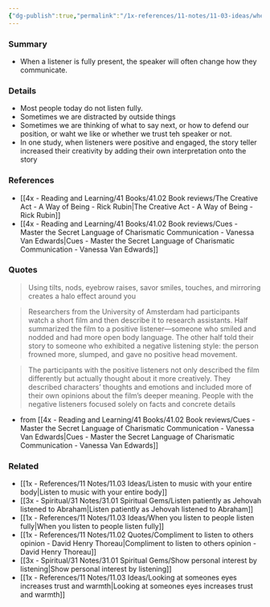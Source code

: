 ```yaml
---
{"dg-publish":true,"permalink":"/1x-references/11-notes/11-03-ideas/when-we-listen-fully-the-speaker-communicates-differently/","title":"When we listen fully the speaker communicates differently","created":"2023-03-23T18:42:12.000+03:00","updated":"2024-08-18T12:34:20.115+03:00"}
---
```



### Summary
- When a listener is fully present, the speaker will often change how they communicate.

### Details
- Most people today do not listen fully.
- Sometimes we are distracted by outside things
- Sometimes we are thinking of what to say next, or how to defend our position, or waht we like or whether we trust teh speaker or not.
- In one study, when listeners were positive and engaged, the story teller increased their creativity by adding their own interpretation onto the story

### References
- [[4x - Reading and Learning/41 Books/41.02 Book reviews/The Creative Act - A Way of Being - Rick Rubin\|The Creative Act - A Way of Being - Rick Rubin]]
- [[4x - Reading and Learning/41 Books/41.02 Book reviews/Cues - Master the Secret Language of Charismatic Communication - Vanessa Van Edwards\|Cues - Master the Secret Language of Charismatic Communication - Vanessa Van Edwards]]

### Quotes
> Using tilts, nods, eyebrow raises, savor smiles, touches, and mirroring creates a halo effect around you

> Researchers from the University of Amsterdam had participants watch a short film and then describe it to research assistants. Half summarized the film to a positive listener—someone who smiled and nodded and had more open body language. The other half told their story to someone who exhibited a negative listening style: the person frowned more, slumped, and gave no positive head movement.

> The participants with the positive listeners not only described the film differently but actually thought about it more creatively. They described characters’ thoughts and emotions and included more of their own opinions about the film’s deeper meaning. People with the negative listeners focused solely on facts and concrete details

- from [[4x - Reading and Learning/41 Books/41.02 Book reviews/Cues - Master the Secret Language of Charismatic Communication - Vanessa Van Edwards\|Cues - Master the Secret Language of Charismatic Communication - Vanessa Van Edwards]]

### Related
- [[1x - References/11 Notes/11.03 Ideas/Listen to music with your entire body\|Listen to music with your entire body]]
- [[3x - Spiritual/31 Notes/31.01 Spiritual Gems/Listen patiently as Jehovah listened to Abraham\|Listen patiently as Jehovah listened to Abraham]]
- [[1x - References/11 Notes/11.03 Ideas/When you listen to people listen fully\|When you listen to people listen fully]]
- [[1x - References/11 Notes/11.02 Quotes/Compliment to listen to others opinion - David Henry Thoreau\|Compliment to listen to others opinion - David Henry Thoreau]]
- [[3x - Spiritual/31 Notes/31.01 Spiritual Gems/Show personal interest by listening\|Show personal interest by listening]]
- [[1x - References/11 Notes/11.03 Ideas/Looking at someones eyes increases trust and warmth\|Looking at someones eyes increases trust and warmth]]